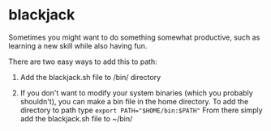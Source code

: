 # blackjack

Sometimes you might want to do something somewhat productive, such as learning a new skill while also having fun.

There are two easy ways to add this to path:

1. Add the blackjack.sh file to /bin/ directory

2. If you don't want to modify your system binaries (which you probably shouldn't), you can make a bin file in the home directory.  To add the directory to path type ```export PATH="$HOME/bin:$PATH"```  From there simply add the blackjack.sh file to ~/bin/
